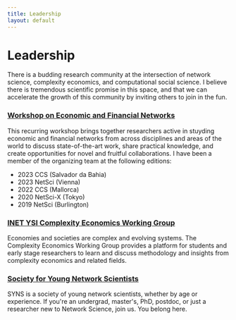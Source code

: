 ```yaml
---
title: Leadership
layout: default
---
```


# Leadership

There is a budding research community at the intersection of network science, complexity economics, and computational social science. I believe there is tremendous scientific promise in this space, and that we can accelerate the growth of this community by inviting others to join in the fun.

### [Workshop on Economic and Financial Networks](https://sites.google.com/view/fineconets-netscix2020)
This recurring workshop brings together researchers active in stuyding economic and financial networks from across disciplines and areas of the world to discuss state-of-the-art work, share practical knowledge, and create opportunities for novel and fruitful collaborations. I have been a member of the organizing team at the following editions:
* 2023 CCS (Salvador da Bahia)          
* 2023 NetSci (Vienna)          
* 2022 CCS (Mallorca)            
* 2020 NetSci-X (Tokyo)           
* 2019 NetSci (Burlington)        


### [INET YSI Complexity Economics Working Group](https://ysd.ineteconomics.org/workinggroup/complexity-economics)
Economies and societies are complex and evolving systems. The Complexity Economics Working Group provides a platform for students and early stage researchers to learn and discuss methodology and insights from complexity economics and related fields.

### [Society for Young Network Scientists](https://twitter.com/official_SYNS)
SYNS is a society of young network scientists, whether by age or experience. If you're an undergrad, master's, PhD, postdoc, or just a researcher new to Network Science, join us. You belong here.
